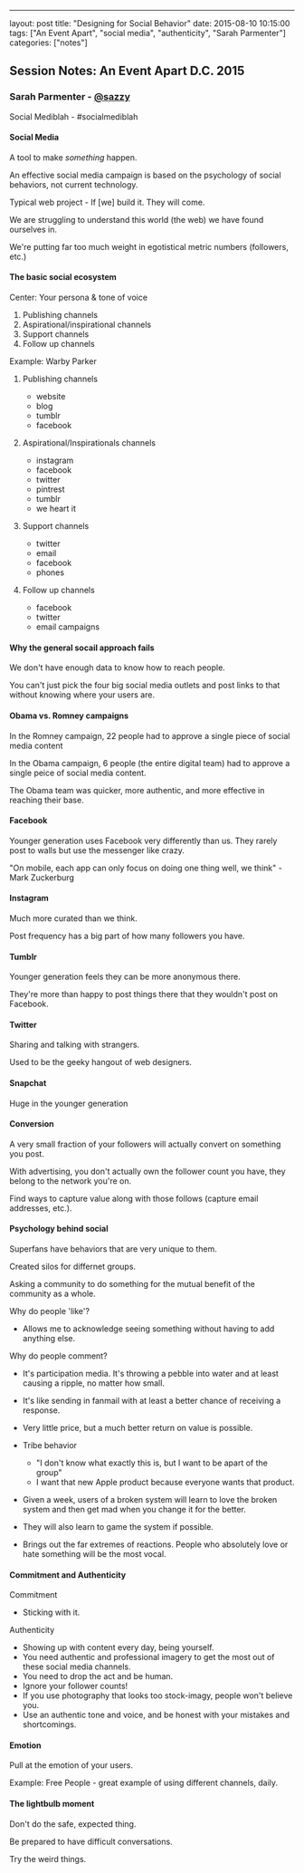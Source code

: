 ---
layout: post
title:  "Designing for Social Behavior"
date:   2015-08-10 10:15:00
tags: ["An Event Apart", "social media", "authenticity", "Sarah Parmenter"]
categories: ["notes"]

## Session Notes: An Event Apart D.C. 2015


### Sarah Parmenter - [@sazzy]

Social Mediblah - #socialmediblah

#### Social Media
A tool to make *something* happen.

An effective social media campaign is based on the psychology of social behaviors, not current technology.

Typical web project - If [we] build it. They will come.

We are struggling to understand this world (the web) we have found ourselves in.

We're putting far too much weight in egotistical metric numbers (followers, etc.)


#### The basic social ecosystem
Center: Your persona & tone of voice
1. Publishing channels
2. Aspirational/inspirational channels
3. Support channels
4. Follow up channels

Example: Warby Parker

1. Publishing channels
    - website
    - blog
    - tumblr
    - facebook

2. Aspirational/Inspirationals channels
    - instagram
    - facebook
    - twitter
    - pintrest
    - tumblr
    - we heart it

3. Support channels
    - twitter
    - email
    - facebook
    - phones

4. Follow up channels
    - facebook
    - twitter
    - email campaigns


#### Why the general socail approach fails
We don't have enough data to know how to reach people.

You can't just pick the four big social media outlets and post links to that without knowing where your users are.


#### Obama vs. Romney campaigns
In the Romney campaign, 22 people had to approve a single piece of social media content

In the Obama campaign, 6 people (the entire digital team) had to approve a single peice of social media content.

The Obama team was quicker, more authentic, and more effective in reaching their base.


#### Facebook
Younger generation uses Facebook very differently than us. They rarely post to walls but use the messenger like crazy.

"On mobile, each app can only focus on doing one thing well, we think" - Mark Zuckerburg

#### Instagram
Much more curated than we think.

Post frequency has a big part of how many followers you have.

#### Tumblr
Younger generation feels they can be more anonymous there.

They're more than happy to post things there that they wouldn't post on Facebook.

#### Twitter
Sharing and talking with strangers.

Used to be the geeky hangout of web designers.

#### Snapchat
Huge in the younger generation


#### Conversion
A very small fraction of your followers will actually convert on something you post.

With advertising, you don't actually own the follower count you have, they belong to the network you're on.

Find ways to capture value along with those follows (capture email addresses, etc.).


#### Psychology behind social
Superfans have behaviors that are very unique to them.

Created silos for differnet groups.

Asking a community to do something for the mutual benefit of the community as a whole.

Why do people 'like'?

- Allows me to acknowledge seeing something without having to add anything else.

Why do people comment?

- It's participation media. It's throwing a pebble into water and at least causing a ripple, no matter how small.
- It's like sending in fanmail with at least a better chance of receiving a response.
- Very little price, but a much better return on value is possible.
- Tribe behavior
    - "I don't know what exactly this is, but I want to be apart of the group"
    - I want that new Apple product because everyone wants that product.

- Given a week, users of a broken system will learn to love the broken system and then get mad when you change it for the better.
- They will also learn to game the system if possible.
- Brings out the far extremes of reactions. People who absolutely love or hate something will be the most vocal.


#### Commitment and Authenticity
Commitment

- Sticking with it.

Authenticity

- Showing up with content every day, being yourself.
- You need authentic and professional imagery to get the most out of these social media channels.
- You need to drop the act and be human.
- Ignore your follower counts!
- If you use photography that looks too stock-imagy, people won't believe you.
- Use an authentic tone and voice, and be honest with your mistakes and shortcomings.

#### Emotion
Pull at the emotion of your users.


Example: Free People - great example of using different channels, daily.


#### The lightbulb moment
Don't do the safe, expected thing.

Be prepared to have difficult conversations.

Try the weird things.




[@sazzy]:http://twitter.com/sazzy